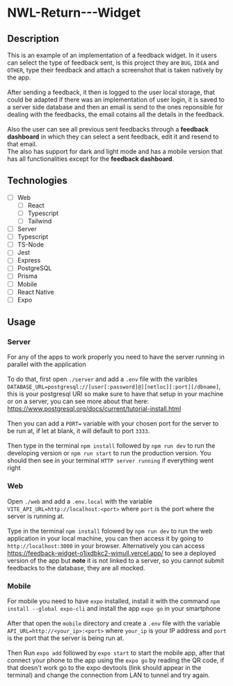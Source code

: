 # NWL-Return---Widget
## Description
This is an example of an implementation of a feedback widget. In it users can select the type of feedback sent, is this project they are `BUG`, `IDEA` and `OTHER`, type their feedback and attach a screenshot that is taken natively by the app. <br> <br>
After sending a feedback, it then is logged to the user local storage, that could be adapted if there was an implementation of user login, it is saved to a server side database and then an email is send to the ones reponsible for dealing with the feedbacks, the email cotains all the details in the feedback. <br> <br>
Also the user can see all previous sent feedbacks through a **feedback dashboard** in which they can select a sent feedback, edit it and resend to that email. <br>
The also has support for dark and light mode and has a mobile version that has all functionalities except for the **feedback dashboard**.
## Technologies
- [ ] Web
  - [ ]  React
  - [ ]  Typescript
  - [ ]  Tailwind
- [ ]  Server
  - [ ]  Typescript
  - [ ]  TS-Node
  - [ ]  Jest
  - [ ]  Express
  - [ ]  PostgreSQL
  - [ ]  Prisma
- [ ]  Mobile
  - [ ]  React Native
  - [ ]  Expo
## Usage
### Server
For any of the apps to work properly you need to have the server running in parallel with the application <br><br>
To do that, first open `./server` and add a `.env` file with the varibles `DATABASE_URL=postgresql://[user[:password]@][netloc][:port][/dbname]`, this is your postgresql URI so make sure to have that setup in your machine or on a server, you can see more about that here: https://www.postgresql.org/docs/current/tutorial-install.html <br> <br>
Then you can add a `PORT=` variable with your chosen port for the server to be run at, if let at blank, it will default to port `3333`. <br><br>
Then type in the terminal `npm install` followed by `npm run dev` to run the developing version or `npm run start` to run the production version. You should then see in your terminal `HTTP server running` if everything went right
### Web
Open `./web` and add a `.env.local` with the variable `VITE_API_URL=http://localhost:<port>` where `port` is the port where the server is running at. <br><br>
Type in the terminal `npm install` folowed by `npm run dev` to run the web application in your local machine, you can then access it by going to `http://localhost:3000` in your browser. Alternatively you can access https://feedback-widget-o1jxdbkc2-wimull.vercel.app/ to see a deployed version of the app but **note** it is not linked to a server, so you cannot submit feedbacks to the database, they are all mocked.
### Mobile
For mobile you need to have `expo` installed, install it with the command `npm install --global expo-cli` and install the app `expo go` in your smartphone <br><br>
After that open the `mobile` directory and create a `.env` file with the variable `API_URL=http://<your_ip>:<port>` where `your_ip` is your IP address and `port` is the port that the server is being run at. <br><br>
Then Run `expo add` followed by `expo start` to start the mobile app, after that connect your phone to the app using the `expo go` by reading the QR code, if that doesn't work go to the expo devtools (link should appear in the terminal) and change the connection from LAN to tunnel and try again.


